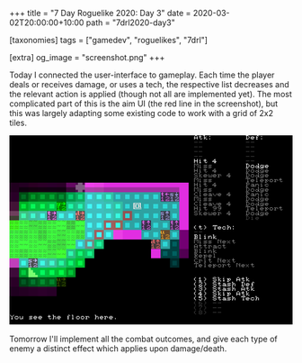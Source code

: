 +++
title = "7 Day Roguelike 2020: Day 3"
date = 2020-03-02T20:00:00+10:00
path = "7drl2020-day3"

[taxonomies]
tags = ["gamedev", "roguelikes", "7drl"]

[extra]
og_image = "screenshot.png"
+++

Today I connected the user-interface to gameplay. Each time the player deals
or receives damage, or uses a tech, the respective list decreases and the
relevant action is applied (though not all are implemented yet).
The most complicated part of this is the aim UI (the red line in the screenshot),
but this was largely adapting some existing code to work with a grid of 2x2
tiles.

![screenshot.png](screenshot.png)

Tomorrow I'll implement all the combat outcomes, and give each type of enemy
a distinct effect which applies upon damage/death.
